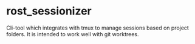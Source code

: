 # rost_sessionizer
Cli-tool which integrates with tmux to manage sessions based on project folders. It is intended to work well with git worktrees.

<!-- TODO: #12 update README <2025-07-13> -->
